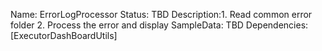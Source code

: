 Name: ErrorLogProcessor
Status: TBD
Description:1. Read common error folder 
            2. Process the error and display
SampleData: TBD
Dependencies: [ExecutorDashBoardUtils]
